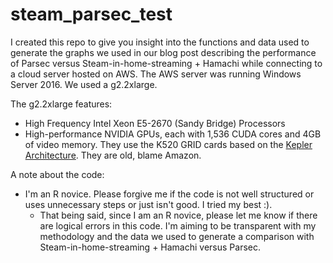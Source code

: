 # steam_parsec_test

I created this repo to give you insight into the functions and data used to generate the graphs we used in our blog post describing the performance of Parsec versus Steam-in-home-streaming + Hamachi while connecting to a cloud server hosted on AWS. The AWS server was running Windows Server 2016. We used a g2.2xlarge. 

The g2.2xlarge features:
* High Frequency Intel Xeon E5-2670 (Sandy Bridge) Processors
* High-performance NVIDIA GPUs, each with 1,536 CUDA cores and 4GB of video memory. They use the K520 GRID cards based on the [Kepler Architecture](https://en.wikipedia.org/wiki/Kepler_(microarchitecture)). They are old, blame Amazon.

A note about the code:
* I'm an R novice. Please forgive me if the code is not well structured or uses unnecessary steps or just isn't good. I tried my best :).
  * That being said, since I am an R novice, please let me know if there are logical errors in this code. I'm aiming to be transparent with my methodology and the data we used to generate a comparison with Steam-in-home-streaming + Hamachi versus Parsec.
